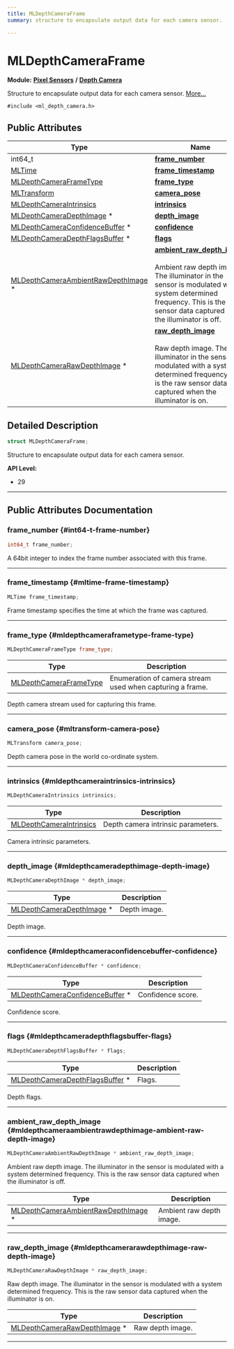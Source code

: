 ```yaml
---
title: MLDepthCameraFrame
summary: structure to encapsulate output data for each camera sensor. 

---
```


# MLDepthCameraFrame

**Module:** **[Pixel Sensors](/versioned_docs/version-31-Aug-2023/api-ref/api/Modules/group___pixel_sensors/group___pixel_sensors.md)** **/** **[Depth Camera](/versioned_docs/version-31-Aug-2023/api-ref/api/Modules/group___pixel_sensors/group___d_cam/group___d_cam.md)**



Structure to encapsulate output data for each camera sensor.  [More...](#detailed-description)


`#include <ml_depth_camera.h>`

## Public Attributes

| Type           | Name           |
| -------------- | -------------- |
| int64_t | **[frame_number](/versioned_docs/version-31-Aug-2023/api-ref/api/Modules/group___pixel_sensors/group___d_cam/struct_m_l_depth_camera_frame.md#int64-t-frame-number)**  |
| [MLTime](/versioned_docs/version-31-Aug-2023/api-ref/api/Modules/group___common/group___common.md#int64-t-mltime) | **[frame_timestamp](/versioned_docs/version-31-Aug-2023/api-ref/api/Modules/group___pixel_sensors/group___d_cam/struct_m_l_depth_camera_frame.md#mltime-frame-timestamp)**  |
| [MLDepthCameraFrameType](/versioned_docs/version-31-Aug-2023/api-ref/api/Modules/group___pixel_sensors/group___d_cam/group___d_cam.md#enums-mldepthcameraframetype) | **[frame_type](/versioned_docs/version-31-Aug-2023/api-ref/api/Modules/group___pixel_sensors/group___d_cam/struct_m_l_depth_camera_frame.md#mldepthcameraframetype-frame-type)**  |
| [MLTransform](/versioned_docs/version-31-Aug-2023/api-ref/api/Modules/group___common/struct_m_l_transform.md) | **[camera_pose](/versioned_docs/version-31-Aug-2023/api-ref/api/Modules/group___pixel_sensors/group___d_cam/struct_m_l_depth_camera_frame.md#mltransform-camera-pose)**  |
| [MLDepthCameraIntrinsics](/versioned_docs/version-31-Aug-2023/api-ref/api/Modules/group___pixel_sensors/group___d_cam/struct_m_l_depth_camera_intrinsics.md) | **[intrinsics](/versioned_docs/version-31-Aug-2023/api-ref/api/Modules/group___pixel_sensors/group___d_cam/struct_m_l_depth_camera_frame.md#mldepthcameraintrinsics-intrinsics)**  |
| [MLDepthCameraDepthImage](/versioned_docs/version-31-Aug-2023/api-ref/api/Modules/group___pixel_sensors/group___d_cam/group___d_cam.md#mldepthcameraframebuffer-mldepthcameradepthimage) * | **[depth_image](/versioned_docs/version-31-Aug-2023/api-ref/api/Modules/group___pixel_sensors/group___d_cam/struct_m_l_depth_camera_frame.md#mldepthcameradepthimage-depth-image)**  |
| [MLDepthCameraConfidenceBuffer](/versioned_docs/version-31-Aug-2023/api-ref/api/Modules/group___pixel_sensors/group___d_cam/group___d_cam.md#mldepthcameraframebuffer-mldepthcameraconfidencebuffer) * | **[confidence](/versioned_docs/version-31-Aug-2023/api-ref/api/Modules/group___pixel_sensors/group___d_cam/struct_m_l_depth_camera_frame.md#mldepthcameraconfidencebuffer-confidence)**  |
| [MLDepthCameraDepthFlagsBuffer](/versioned_docs/version-31-Aug-2023/api-ref/api/Modules/group___pixel_sensors/group___d_cam/group___d_cam.md#mldepthcameraframebuffer-mldepthcameradepthflagsbuffer) * | **[flags](/versioned_docs/version-31-Aug-2023/api-ref/api/Modules/group___pixel_sensors/group___d_cam/struct_m_l_depth_camera_frame.md#mldepthcameradepthflagsbuffer-flags)**  |
| [MLDepthCameraAmbientRawDepthImage](/versioned_docs/version-31-Aug-2023/api-ref/api/Modules/group___pixel_sensors/group___d_cam/group___d_cam.md#mldepthcameraframebuffer-mldepthcameraambientrawdepthimage) * | **[ambient_raw_depth_image](/versioned_docs/version-31-Aug-2023/api-ref/api/Modules/group___pixel_sensors/group___d_cam/struct_m_l_depth_camera_frame.md#mldepthcameraambientrawdepthimage-ambient-raw-depth-image)** <br></br>Ambient raw depth image. The illuminator in the sensor is modulated with a system determined frequency. This is the raw sensor data captured when the illuminator is off.  |
| [MLDepthCameraRawDepthImage](/versioned_docs/version-31-Aug-2023/api-ref/api/Modules/group___pixel_sensors/group___d_cam/group___d_cam.md#mldepthcameraframebuffer-mldepthcamerarawdepthimage) * | **[raw_depth_image](/versioned_docs/version-31-Aug-2023/api-ref/api/Modules/group___pixel_sensors/group___d_cam/struct_m_l_depth_camera_frame.md#mldepthcamerarawdepthimage-raw-depth-image)** <br></br>Raw depth image. The illuminator in the sensor is modulated with a system determined frequency. This is the raw sensor data captured when the illuminator is on.  |

## Detailed Description

```cpp
struct MLDepthCameraFrame;
```

Structure to encapsulate output data for each camera sensor. 




**API Level:**
  * 29




-----------
## Public Attributes Documentation

### frame_number {#int64-t-frame-number}

```cpp
int64_t frame_number;
```


A 64bit integer to index the frame number associated with this frame. 





-----------

### frame_timestamp {#mltime-frame-timestamp}

```cpp
MLTime frame_timestamp;
```


Frame timestamp specifies the time at which the frame was captured. 





-----------

### frame_type {#mldepthcameraframetype-frame-type}

```cpp
MLDepthCameraFrameType frame_type;
```



| Type | Description |
|--|--|
| [MLDepthCameraFrameType](/versioned_docs/version-31-Aug-2023/api-ref/api/Modules/group___pixel_sensors/group___d_cam/group___d_cam.md#enums-mldepthcameraframetype) | Enumeration of camera stream used when capturing a frame.  |


Depth camera stream used for capturing this frame. 





-----------

### camera_pose {#mltransform-camera-pose}

```cpp
MLTransform camera_pose;
```


Depth camera pose in the world co-ordinate system. 





-----------

### intrinsics {#mldepthcameraintrinsics-intrinsics}

```cpp
MLDepthCameraIntrinsics intrinsics;
```



| Type | Description |
|--|--|
| [MLDepthCameraIntrinsics](/versioned_docs/version-31-Aug-2023/api-ref/api/Modules/group___pixel_sensors/group___d_cam/struct_m_l_depth_camera_intrinsics.md) | Depth camera intrinsic parameters.  |


Camera intrinsic parameters. 





-----------

### depth_image {#mldepthcameradepthimage-depth-image}

```cpp
MLDepthCameraDepthImage * depth_image;
```



| Type | Description |
|--|--|
| [MLDepthCameraDepthImage](/versioned_docs/version-31-Aug-2023/api-ref/api/Modules/group___pixel_sensors/group___d_cam/group___d_cam.md#mldepthcameraframebuffer-mldepthcameradepthimage) * | Depth image.  |


Depth image. 





-----------

### confidence {#mldepthcameraconfidencebuffer-confidence}

```cpp
MLDepthCameraConfidenceBuffer * confidence;
```



| Type | Description |
|--|--|
| [MLDepthCameraConfidenceBuffer](/versioned_docs/version-31-Aug-2023/api-ref/api/Modules/group___pixel_sensors/group___d_cam/group___d_cam.md#mldepthcameraframebuffer-mldepthcameraconfidencebuffer) * | Confidence score.  |


Confidence score. 





-----------

### flags {#mldepthcameradepthflagsbuffer-flags}

```cpp
MLDepthCameraDepthFlagsBuffer * flags;
```



| Type | Description |
|--|--|
| [MLDepthCameraDepthFlagsBuffer](/versioned_docs/version-31-Aug-2023/api-ref/api/Modules/group___pixel_sensors/group___d_cam/group___d_cam.md#mldepthcameraframebuffer-mldepthcameradepthflagsbuffer) * | Flags.  |


Depth flags. 





-----------

### ambient_raw_depth_image {#mldepthcameraambientrawdepthimage-ambient-raw-depth-image}

```cpp
MLDepthCameraAmbientRawDepthImage * ambient_raw_depth_image;
```

Ambient raw depth image. The illuminator in the sensor is modulated with a system determined frequency. This is the raw sensor data captured when the illuminator is off. 


| Type | Description |
|--|--|
| [MLDepthCameraAmbientRawDepthImage](/versioned_docs/version-31-Aug-2023/api-ref/api/Modules/group___pixel_sensors/group___d_cam/group___d_cam.md#mldepthcameraframebuffer-mldepthcameraambientrawdepthimage) * | Ambient raw depth image.  |






-----------

### raw_depth_image {#mldepthcamerarawdepthimage-raw-depth-image}

```cpp
MLDepthCameraRawDepthImage * raw_depth_image;
```

Raw depth image. The illuminator in the sensor is modulated with a system determined frequency. This is the raw sensor data captured when the illuminator is on. 


| Type | Description |
|--|--|
| [MLDepthCameraRawDepthImage](/versioned_docs/version-31-Aug-2023/api-ref/api/Modules/group___pixel_sensors/group___d_cam/group___d_cam.md#mldepthcameraframebuffer-mldepthcamerarawdepthimage) * | Raw depth image.  |






-----------


